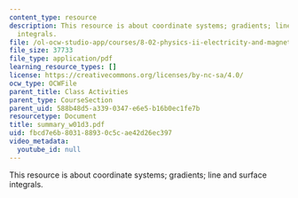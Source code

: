 ```yaml
---
content_type: resource
description: This resource is about coordinate systems; gradients; line and surface
  integrals.
file: /ol-ocw-studio-app/courses/8-02-physics-ii-electricity-and-magnetism-spring-2007/fbcd7e6b803188930c5cae42d26ec397_summary_w01d3.pdf
file_size: 37733
file_type: application/pdf
learning_resource_types: []
license: https://creativecommons.org/licenses/by-nc-sa/4.0/
ocw_type: OCWFile
parent_title: Class Activities
parent_type: CourseSection
parent_uid: 588b48d5-a339-0347-e6e5-b16b0ec1fe7b
resourcetype: Document
title: summary_w01d3.pdf
uid: fbcd7e6b-8031-8893-0c5c-ae42d26ec397
video_metadata:
  youtube_id: null
---
```

This resource is about coordinate systems; gradients; line and surface integrals.